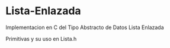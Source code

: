 # Lista-Enlazada
Implementacion en C del Tipo Abstracto de Datos Lista Enlazada

Primitivas y su uso en Lista.h
